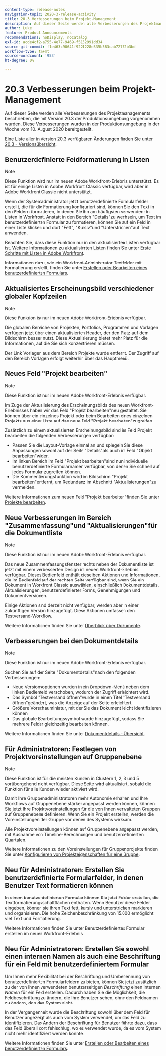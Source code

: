 ```yaml
---
content-type: release-notes
navigation-topic: 2020-3-release-activity
title: 20.3 Verbesserungen beim Projekt-Management
description: Auf dieser Seite werden alle Verbesserungen des Projektmanagements beschrieben, die mit Version 20.3 der Produktionsumgebung vorgenommen wurden. Diese Verbesserungen wurden in der Produktionsumgebung in der Woche vom 10. August 2020 bereitgestellt.
author: Luke
feature: Product Announcements
recommendations: noDisplay, noCatalog
exl-id: acde4cf2-a755-4e77-9469-f5152991dd34
source-git-commit: f1e463c90641f9221228e335b583cab72762b3bd
workflow-type: tm+mt
source-wordcount: '953'
ht-degree: 0%

---
```


# 20.3 Verbesserungen beim Projekt-Management

Auf dieser Seite werden alle Verbesserungen des Projektmanagements beschrieben, die mit Version 20.3 der Produktionsumgebung vorgenommen wurden. Diese Verbesserungen wurden in der Produktionsumgebung in der Woche vom 10. August 2020 bereitgestellt.

Eine Liste aller in Version 20.3 verfügbaren Änderungen finden Sie unter [20.3 - Versionsübersicht](../../../product-announcements/product-releases/20.3-release-activity/20-3-release-overview.md).

## Benutzerdefinierte Feldformatierung in Listen

>[!NOTE]
>
>Diese Funktion wird nur im neuen Adobe Workfront-Erlebnis unterstützt. Es ist für einige Listen in Adobe Workfront Classic verfügbar, wird aber in Adobe Workfront Classic nicht unterstützt.

Wenn der Systemadministrator jetzt benutzerdefinierte Formularfelder erstellt, die für die Formatierung konfiguriert sind, können Sie den Text in den Feldern formatieren, in denen Sie ihn am häufigsten verwenden: in Listen in Workfront. Anstatt in den Bereich &quot;Details&quot;zu wechseln, um Text im benutzerdefinierten Formular zu formatieren, können Sie auf ein Feld in einer Liste klicken und dort &quot;Fett&quot;, &quot;Kursiv&quot;und &quot;Unterstrichen&quot;auf Text anwenden.

Beachten Sie, dass diese Funktion nur in den aktualisierten Listen verfügbar ist. Weitere Informationen zu aktualisierten Listen finden Sie unter [Erste Schritte mit Listen in Adobe Workfront](../../../workfront-basics/navigate-workfront/use-lists/view-items-in-a-list.md).

Informationen dazu, wie ein Workfront-Administrator Textfelder mit Formatierung erstellt, finden Sie unter [Erstellen oder Bearbeiten eines benutzerdefinierten Formulars](../../../administration-and-setup/customize-workfront/create-manage-custom-forms/create-or-edit-a-custom-form.md).

## Aktualisiertes Erscheinungsbild verschiedener globaler Kopfzeilen

>[!NOTE]
>
>Diese Funktion ist nur im neuen Adobe Workfront-Erlebnis verfügbar.

Die globalen Bereiche von Projekten, Portfolios, Programmen und Vorlagen verfügen jetzt über einen aktualisierten Header, der den Platz auf dem Bildschirm besser nutzt. Diese Aktualisierung bietet mehr Platz für die Informationen, auf die Sie sich konzentrieren müssen.

Der Link Vorlagen aus dem Bereich Projekte wurde entfernt. Der Zugriff auf den Bereich Vorlagen erfolgt weiterhin über das Hauptmenü.

## Neues Feld &quot;Projekt bearbeiten&quot;

>[!NOTE]
>
>Diese Funktion ist nur im neuen Adobe Workfront-Erlebnis verfügbar.

Im Zuge der Aktualisierung des Erscheinungsbilds des neuen Workfront-Erlebnisses haben wir das Feld &quot;Projekt bearbeiten&quot;neu gestaltet. Sie können über ein einzelnes Projekt oder beim Bearbeiten eines einzelnen Projekts aus einer Liste auf das neue Feld &quot;Projekt bearbeiten&quot;zugreifen.

Zusätzlich zu einem aktualisierten Erscheinungsbild sind im Feld Projekt bearbeiten die folgenden Verbesserungen verfügbar:

* Passen Sie die Layout-Vorlage einmal an und spiegeln Sie diese Anpassungen sowohl auf der Seite &quot;Details&quot;als auch im Feld &quot;Objekt bearbeiten&quot;wider.
* Im linken Bereich im Feld &quot;Projekt bearbeiten&quot;sind nun individuelle benutzerdefinierte Formularnamen verfügbar, von denen Sie schnell auf jedes Formular zugreifen können.
* Die Kommentierungsfunktion wird im Bildschirm &quot;Projekt bearbeiten&quot;entfernt, um Redundanz im Abschnitt &quot;Aktualisierungen&quot;zu vermeiden.

<!--
<p data-mc-conditions="QuicksilverOrClassic.Draft mode">For information about the new Edit Box box, see "New Edit Object box" (NEW ARTICLE, LINK LATER!!).</p>
-->

Weitere Informationen zum neuen Feld &quot;Projekt bearbeiten&quot;finden Sie unter [Projekte bearbeiten](../../../manage-work/projects/manage-projects/edit-projects.md).

## Neue Verbesserungen im Bereich &quot;Zusammenfassung&quot;und &quot;Aktualisierungen&quot;für die Dokumentliste

>[!NOTE]
>
>Diese Funktion ist nur im neuen Adobe Workfront-Erlebnis verfügbar.

Das neue Zusammenfassungsfenster rechts neben der Dokumentliste ist jetzt mit einem verbesserten Design im neuen Workfront-Erlebnis verfügbar. Dieses Bedienfeld enthält dieselben Aktionen und Informationen, die im Bedienfeld auf der rechten Seite verfügbar sind, wenn Sie ein Dokument in Workfront Classic auswählen, einschließlich Dokumentdetails, Aktualisierungen, benutzerdefinierter Forms, Genehmigungen und Dokumentversionen.

Einige Aktionen sind derzeit nicht verfügbar, werden aber in einer zukünftigen Version hinzugefügt. Diese Aktionen umfassen den Testversand-Workflow.

Weitere Informationen finden Sie unter [Überblick über Dokumente](../../../documents/managing-documents/summary-for-documents.md).

## Verbesserungen bei den Dokumentdetails

>[!NOTE]
>
>Diese Funktion ist nur im neuen Adobe Workfront-Erlebnis verfügbar.

Suchen Sie auf der Seite &quot;Dokumentdetails&quot;nach den folgenden Verbesserungen:

* Neue Versionsoptionen wurden in ein Dropdown-Menü neben dem linken Bedienfeld verschoben, wodurch der Zugriff erleichtert wird.
* Das Symbol &quot;Testversand öffnen&quot;wurde in einen Titel &quot;Testversand öffnen&quot;geändert, was die Anzeige auf der Seite erleichtert.
* Größere Vorschauminiatur, mit der Sie das Dokument leicht identifizieren können
* Das globale Bearbeitungssymbol wurde hinzugefügt, sodass Sie mehrere Felder gleichzeitig bearbeiten können.

Weitere Informationen finden Sie unter [Dokumentdetails - Übersicht](../../../documents/managing-documents/document-details-overview.md).

## Für Administratoren: Festlegen von Projektvoreinstellungen auf Gruppenebene

>[!NOTE]
>
>Diese Funktion ist für die meisten Kunden in Clustern 1, 2, 3 und 5 vorübergehend nicht verfügbar. Diese Seite wird aktualisiert, sobald die Funktion für alle Kunden wieder aktiviert wird.

Damit Ihre Gruppenadministratoren mehr Autonomie erhalten und Ihre Workflows auf Gruppenebene stärker angepasst werden können, können Sie jetzt Ihre Projektvoreinstellungen für die von Ihnen verwalteten Gruppen auf Gruppenebene definieren. Wenn Sie ein Projekt erstellen, werden die Voreinstellungen der Gruppe vor denen des Systems wirksam.

Alle Projektvoreinstellungen können auf Gruppenebene angepasst werden, mit Ausnahme von Timeline-Berechnungen und benutzerdefinierten Quartalen.

Weitere Informationen zu den Voreinstellungen für Gruppenprojekte finden Sie unter [Konfigurieren von Projekteigenschaften für eine Gruppe](../../../administration-and-setup/manage-groups/create-and-manage-groups/configure-project-preferences-group.md).

## Neu für Administratoren: Erstellen Sie benutzerdefinierte Formularfelder, in denen Benutzer Text formatieren können

In einem benutzerdefinierten Formular können Sie jetzt Felder erstellen, die Textformatierungsschaltflächen enthalten. Wenn Benutzer diese Felder eingeben, können sie ihren Text fett, kursiv und unterstrichen markieren und organisieren. Die hohe Zeichenbeschränkung von 15.000 ermöglicht viel Text und Formatierung.

Weitere Informationen finden Sie unter Benutzerdefiniertes Formular erstellen im neuen Workfront-Erlebnis.

## Neu für Administratoren: Erstellen Sie sowohl einen internen Namen als auch eine Beschriftung für ein Feld mit benutzerdefiniertem Formular

Um Ihnen mehr Flexibilität bei der Beschriftung und Umbenennung von benutzerdefinierten Formularfeldern zu bieten, können Sie jetzt zusätzlich zu der von Ihnen verwendeten benutzerseitigen *Beschriftung* einen internen *Namen* für ein Feld erstellen. Dadurch haben Sie die Möglichkeit, die Feldbeschriftung zu ändern, die Ihre Benutzer sehen, ohne den Feldnamen zu ändern, den das System sieht.

In der Vergangenheit wurde die Beschriftung sowohl über dem Feld für Benutzer angezeigt als auch vom System verwendet, um das Feld zu identifizieren. Das Ändern der Beschriftung für Benutzer führte dazu, dass das Feld überall dort fehlschlug, wo es verwendet wurde, da es vom System nicht mehr identifiziert werden konnte.

Weitere Informationen finden Sie unter [Erstellen oder Bearbeiten eines benutzerdefinierten Formulars](../../../administration-and-setup/customize-workfront/create-manage-custom-forms/create-or-edit-a-custom-form.md).

